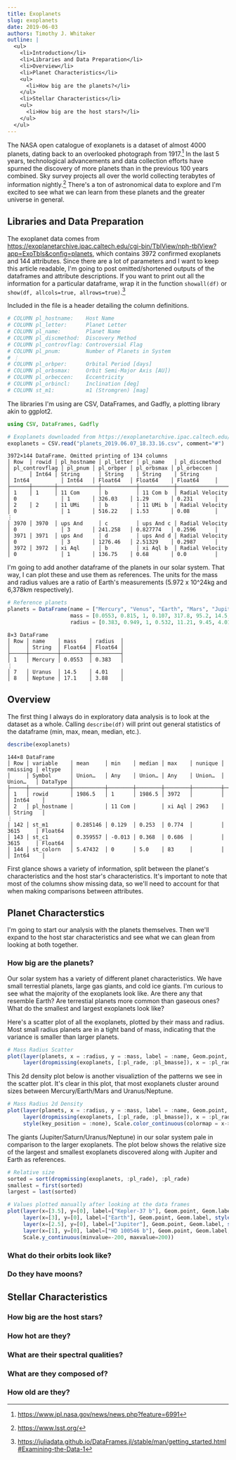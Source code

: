 ```yaml
---
title: Exoplanets
slug: exoplanets
date: 2019-06-03
authors: Timothy J. Whitaker
outline: |
  <ul>
    <li>Introduction</li>
    <li>Libraries and Data Preparation</li>
    <li>Overview</li>
    <li>Planet Characteristics</li>
    <ul>
      <li>How big are the planets?</li>
    </ul>
    <li>Stellar Characteristics</li>
    <ul>
      <li>How big are the host stars?</li>
    </ul>
  </ul>
---
```


The NASA open catalogue of exoplanets is a dataset of almost 4000 planets, dating back to an overlooked photograph from 1917.[^1] In the last 5 years, technological advancements and data collection efforts have spurned the discovery of more planets than in the previous 100 years combined. Sky survey projects all over the world collecting terabytes of information nightly.[^2] There's a ton of astronomical data to explore and I'm excited to see what we can learn from these planets and the greater universe in general.

## Libraries and Data Preparation

The exoplanet data comes from <https://exoplanetarchive.ipac.caltech.edu/cgi-bin/TblView/nph-tblView?app=ExoTbls&config=planets>, which contains 3972 confirmed exoplanets and 144 attributes. Since there are a lot of parameters and I want to keep this article readable, I'm going to post omitted/shortened outputs of the dataframes and attribute descriptions. If you want to print out all the information for a particular dataframe, wrap it in the function `showall(df)` or `show(df, allcols=true, allrows=true)`.[^3]

Included in the file is a header detailing the column definitions.

```julia
# COLUMN pl_hostname:    Host Name
# COLUMN pl_letter:      Planet Letter
# COLUMN pl_name:        Planet Name
# COLUMN pl_discmethod:  Discovery Method
# COLUMN pl_controvflag: Controversial Flag
# COLUMN pl_pnum:        Number of Planets in System
# ⋮
# COLUMN pl_orbper:      Orbital Period [days]
# COLUMN pl_orbsmax:     Orbit Semi-Major Axis [AU])
# COLUMN pl_orbeccen:    Eccentricity
# COLUMN pl_orbincl:     Inclination [deg]
# COLUMN st_m1:          m1 (Stromgren) [mag]
```

The libraries I'm using are CSV, DataFrames, and Gadfly, a plotting library akin to ggplot2.

```julia
using CSV, DataFrames, Gadfly

# Exoplanets downloaded from https://exoplanetarchive.ipac.caltech.edu/cgi-bin/TblView/nph-tblView?app=ExoTbls&config=planets
exoplanets = CSV.read("planets_2019.06.07_18.33.16.csv", comment="#")
```

```text
3972×144 DataFrame. Omitted printing of 134 columns
│ Row  │ rowid │ pl_hostname │ pl_letter │ pl_name   │ pl_discmethod   │ pl_controvflag │ pl_pnum │ pl_orbper │ pl_orbsmax │ pl_orbeccen │
│      │ Int64 │ String      │ String    │ String    │ String          │ Int64          │ Int64   │ Float64   │ Float64    │ Float64     │
├──────┼───────┼─────────────┼───────────┼───────────┼─────────────────┼────────────────┼─────────┼───────────┼────────────┼─────────────┤
│ 1    │ 1     │ 11 Com      │ b         │ 11 Com b  │ Radial Velocity │ 0              │ 1       │ 326.03    │ 1.29       │ 0.231       │
│ 2    │ 2     │ 11 UMi      │ b         │ 11 UMi b  │ Radial Velocity │ 0              │ 1       │ 516.22    │ 1.53       │ 0.08        │
⋮
│ 3970 │ 3970  │ ups And     │ c         │ ups And c │ Radial Velocity │ 0              │ 3       │ 241.258   │ 0.827774   │ 0.2596      │
│ 3971 │ 3971  │ ups And     │ d         │ ups And d │ Radial Velocity │ 0              │ 3       │ 1276.46   │ 2.51329    │ 0.2987      │
│ 3972 │ 3972  │ xi Aql      │ b         │ xi Aql b  │ Radial Velocity │ 0              │ 1       │ 136.75    │ 0.68       │ 0.0         │
```

I'm going to add another dataframe of the planets in our solar system. That way, I can plot these and use them as references. The units for the mass and radius values are a ratio of Earth's measurements (5.972 x 10^24kg and 6,378km respectively).

```julia
# Reference planets
planets = DataFrame(name = ["Mercury", "Venus", "Earth", "Mars", "Jupiter", "Saturn", "Uranus", "Neptune"],
                    mass = [0.0553, 0.815, 1, 0.107, 317.8, 95.2, 14.5, 17.1],
                    radius = [0.383, 0.949, 1, 0.532, 11.21, 9.45, 4.01, 3.88])
```

```text
8×3 DataFrame
│ Row │ name    │ mass    │ radius  │
│     │ String  │ Float64 │ Float64 │
├─────┼─────────┼─────────┼─────────┤
│ 1   │ Mercury │ 0.0553  │ 0.383   │
⋮
│ 7   │ Uranus  │ 14.5    │ 4.01    │
│ 8   │ Neptune │ 17.1    │ 3.88    │
```

## Overview

The first thing I always do in exploratory data analysis is to look at the dataset as a whole. Calling `describe(df)` will print out general statistics of the dataframe (min, max, mean, median, etc.).

```julia
describe(exoplanets)
```

```text
144×8 DataFrame
│ Row │ variable    │ mean     │ min    │ median │ max    │ nunique │ nmissing │ eltype   │
│     │ Symbol      │ Union…   │ Any    │ Union… │ Any    │ Union…  │ Union…   │ DataType │
├─────┼─────────────┼──────────┼────────┼────────┼────────┼─────────┼──────────┼──────────┤
│ 1   │ rowid       │ 1986.5   │ 1      │ 1986.5 │ 3972   │         │          │ Int64    │
│ 2   │ pl_hostname │          │ 11 Com │        │ xi Aql │ 2963    │          │ String   │
⋮
│ 142 │ st_m1       │ 0.285146 │ 0.129  │ 0.253  │ 0.774  │         │ 3615     │ Float64  │
│ 143 │ st_c1       │ 0.359557 │ -0.013 │ 0.368  │ 0.686  │         │ 3615     │ Float64  │
│ 144 │ st_colorn   │ 5.47432  │ 0      │ 5.0    │ 83     │         │          │ Int64    │
```

First glance shows a variety of information, split between the planet's characteristics and the host star's characteristics. It's important to note that most of the columns show missing data, so we'll need to account for that when making comparisons between attributes.

## Planet Characterstics

I'm going to start our analysis with the planets themselves. Then we'll expand to the host star characteristics and see what we can glean from looking at both together.

### How big are the planets?

Our solar system has a variety of different planet characteristics. We have small terrestial planets, large gas giants, and cold ice giants. I'm curious to see what the majority of the exoplanets look like. Are there any that resemble Earth? Are terrestial planets more common than gaseous ones? What do the smallest and largest exoplanets look like?

Here's a scatter plot of all the exoplanets, plotted by their mass and radius. Most small radius planets are in a tight band of mass, indicating that the variance is smaller than larger planets.

<object data="mass-radius-scatter.svg" type="image/svg+xml">
  <param name="url" value="mass-radius-scatter.svg">
</object>

```julia
# Mass Radius Scatter
plot(layer(planets, x = :radius, y = :mass, label = :name, Geom.point, Geom.label, style(default_color = colorant"white", point_label_color = colorant"white")),
     layer(dropmissing(exoplanets, [:pl_rade, :pl_bmasse]), x = :pl_rade, y = :pl_bmasse))

```

This 2d density plot below is another visualiztion of the patterns we see in the scatter plot. It's clear in this plot, that most exoplanets cluster around sizes between Mercury/Earth/Mars and Uranus/Neptune.

<object data="mass-radius-density.svg" type="image/svg+xml">
  <param name="url" value="mass-radius-density.svg">
</object>

```julia
# Mass Radius 2d Density
plot(layer(planets, x = :radius, y = :mass, label = :name, Geom.point, Geom.label, style(default_color = colorant"white", point_label_color = colorant"white")),
     layer(dropmissing(exoplanets, [:pl_rade, :pl_bmasse]), x = :pl_rade, y = :pl_bmasse, Geom.density2d),
     style(key_position = :none), Scale.color_continuous(colormap = x->colorant"#fe4365"))
```

The giants (Jupiter/Saturn/Uranus/Neptune) in our solar system pale in comparison to the larger exoplanets. The plot below shows the relative size of the largest and smallest exoplanets discovered along with Jupiter and Earth as references.

<object data="relative-size.svg" type="image/svg+xml">
  <param name="url" value="relative-size.svg">
</object>

```julia
# Relative size
sorted = sort(dropmissing(exoplanets, :pl_rade), :pl_rade)
smallest = first(sorted)
largest = last(sorted)

# Values plotted manually after looking at the data frames
plot(layer(x=[3.5], y=[0], label=["Kepler-37 b"], Geom.point, Geom.label, style(point_size=0.336pt, point_label_color=colorant"white")),
     layer(x=[3], y=[0], label=["Earth"], Geom.point, Geom.label, style(point_size=1pt, point_label_color=colorant"white")),
     layer(x=[2.5], y=[0], label=["Jupiter"], Geom.point, Geom.label, style(point_size=11.21pt, point_label_color=colorant"white")),
     layer(x=[1], y=[0], label=["HD 100546 b"], Geom.point, Geom.label, style(point_size=77.342pt, point_label_color=colorant"white")),
     Scale.y_continuous(minvalue=-200, maxvalue=200))
```

### What do their orbits look like?

### Do they have moons?

## Stellar Characteristics

### How big are the host stars?

### How hot are they?

### What are their spectral qualities?

### What are they composed of?

### How old are they?

[^1]: https://www.jpl.nasa.gov/news/news.php?feature=6991
[^2]: https://www.lsst.org/
[^3]: https://juliadata.github.io/DataFrames.jl/stable/man/getting_started.html#Examining-the-Data-1
